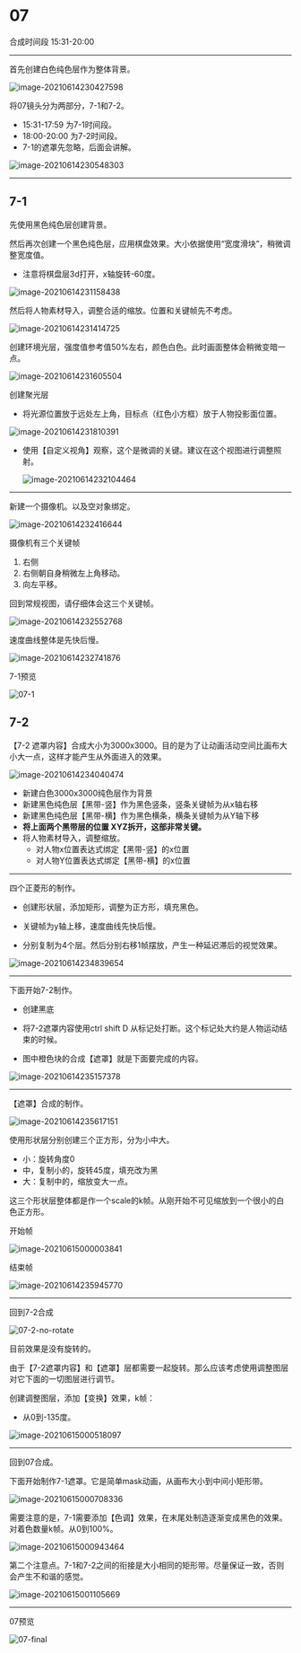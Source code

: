 # 07

合成时间段 15:31-20:00

---

首先创建白色纯色层作为整体背景。

![image-20210614230427598](assets/image-20210614230427598.png)

将07镜头分为两部分，7-1和7-2。

- 15:31-17:59 为7-1时间段。
- 18:00-20:00 为7-2时间段。
- 7-1的遮罩先忽略，后面会讲解。

![image-20210614230548303](assets/image-20210614230548303.png)

---

## 7-1

先使用黑色纯色层创建背景。

然后再次创建一个黑色纯色层，应用棋盘效果。大小依据使用“宽度滑块”，稍微调整宽度值。

- 注意将棋盘层3d打开，x轴旋转-60度。

![image-20210614231158438](assets/image-20210614231158438.png)

然后将人物素材导入，调整合适的缩放。位置和关键帧先不考虑。

![image-20210614231414725](assets/image-20210614231414725.png)

创建环境光层，强度值参考值50%左右，颜色白色。此时画面整体会稍微变暗一点。

![image-20210614231605504](assets/image-20210614231605504.png)

创建聚光层

- 将光源位置放于远处左上角，目标点（红色小方框）放于人物投影面位置。

![image-20210614231810391](assets/image-20210614231810391.png)

- 使用【自定义视角】观察，这个是微调的关键。建议在这个视图进行调整照射。

  ![image-20210614232104464](assets/image-20210614232104464.png)

---

新建一个摄像机。以及空对象绑定。

![image-20210614232416644](assets/image-20210614232416644.png)

摄像机有三个关键帧

1. 右侧
2. 右侧朝自身稍微左上角移动。
3. 向左平移。

回到常规视图，请仔细体会这三个关键帧。

![image-20210614232552768](assets/image-20210614232552768.png)

速度曲线整体是先快后慢。

![image-20210614232741876](assets/image-20210614232741876.png)

7-1预览

![07-1](assets/07-1.gif)

## 7-2

【7-2 遮罩内容】合成大小为3000x3000。目的是为了让动画活动空间比画布大小大一点，这样才能产生从外面进入的效果。

![image-20210614234040474](assets/image-20210614234040474.png)

- 新建白色3000x3000纯色层作为背景
- 新建黑色纯色层【黑带-竖】作为黑色竖条，竖条关键帧为从x轴右移
- 新建黑色纯色层【黑带-横】作为黑色横条，横条关键帧为从Y轴下移
- **将上面两个黑带层的位置 XYZ拆开，这部非常关键。**
- 将人物素材导入，调整缩放。
  - 对人物x位置表达式绑定【黑带-竖】的x位置
  - 对人物Y位置表达式绑定【黑带-横】的x位置

---

四个正菱形的制作。

- 创建形状层，添加矩形，调整为正方形，填充黑色。
- 关键帧为y轴上移，速度曲线先快后慢。

- 分别复制为4个层。然后分别右移1帧摆放，产生一种延迟滞后的视觉效果。

![image-20210614234839654](assets/image-20210614234839654.png)

---

下面开始7-2制作。

- 创建黑底

- 将7-2遮罩内容使用ctrl shift D 从标记处打断。这个标记处大约是人物运动结束的时候。
- 图中橙色块的合成【遮罩】就是下面要完成的内容。

![image-20210614235157378](assets/image-20210614235157378.png)

---

【遮罩】合成的制作。

![image-20210614235617151](assets/image-20210614235617151.png)

使用形状层分别创建三个正方形，分为小中大。

- 小：旋转角度0
- 中，复制小的，旋转45度，填充改为黑
- 大：复制中的，缩放变大一点。

这三个形状层整体都是作一个scale的k帧。从刚开始不可见缩放到一个很小的白色正方形。

开始帧

![image-20210615000003841](assets/image-20210615000003841.png)

结束帧

![image-20210614235945770](assets/image-20210614235945770.png)

---

回到7-2合成

![07-2-no-rotate](assets/07-2-no-rotate.gif)

目前效果是没有旋转的。

由于【7-2遮罩内容】和【遮罩】层都需要一起旋转。那么应该考虑使用调整图层对它下面的一切图层进行调节。

创建调整图层，添加【变换】效果，k帧：

- 从0到-135度。

![image-20210615000518097](assets/image-20210615000518097.png)

---

回到07合成。

下面开始制作7-1遮罩。它是简单mask动画，从画布大小到中间小矩形带。

![image-20210615000708336](assets/image-20210615000708336.png)

需要注意的是，7-1需要添加【色调】效果，在末尾处制造逐渐变成黑色的效果。对着色数量k帧。从0到100%。

![image-20210615000943464](assets/image-20210615000943464.png)

第二个注意点。7-1和7-2之间的衔接是大小相同的矩形带。尽量保证一致，否则会产生不和谐的感觉。

![image-20210615001105669](assets/image-20210615001105669.png)

---

07预览

![07-final](assets/07-final.gif)
